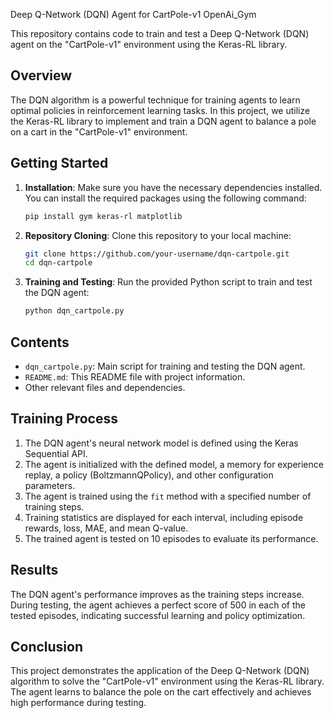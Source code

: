 Deep Q-Network (DQN) Agent for CartPole-v1 OpenAi_Gym

This repository contains code to train and test a Deep Q-Network (DQN) agent on the "CartPole-v1" environment using the Keras-RL library.

## Overview

The DQN algorithm is a powerful technique for training agents to learn optimal policies in reinforcement learning tasks. In this project, we utilize the Keras-RL library to implement and train a DQN agent to balance a pole on a cart in the "CartPole-v1" environment.

## Getting Started

1. **Installation**:
   Make sure you have the necessary dependencies installed. You can install the required packages using the following command:
   ```bash
   pip install gym keras-rl matplotlib
   ```

2. **Repository Cloning**:
   Clone this repository to your local machine:
   ```bash
   git clone https://github.com/your-username/dqn-cartpole.git
   cd dqn-cartpole
   ```

3. **Training and Testing**:
   Run the provided Python script to train and test the DQN agent:
   ```bash
   python dqn_cartpole.py
   ```

## Contents

- `dqn_cartpole.py`: Main script for training and testing the DQN agent.
- `README.md`: This README file with project information.
- Other relevant files and dependencies.

## Training Process

1. The DQN agent's neural network model is defined using the Keras Sequential API.
2. The agent is initialized with the defined model, a memory for experience replay, a policy (BoltzmannQPolicy), and other configuration parameters.
3. The agent is trained using the `fit` method with a specified number of training steps.
4. Training statistics are displayed for each interval, including episode rewards, loss, MAE, and mean Q-value.
5. The trained agent is tested on 10 episodes to evaluate its performance.

## Results

The DQN agent's performance improves as the training steps increase. During testing, the agent achieves a perfect score of 500 in each of the tested episodes, indicating successful learning and policy optimization.

## Conclusion

This project demonstrates the application of the Deep Q-Network (DQN) algorithm to solve the "CartPole-v1" environment using the Keras-RL library. The agent learns to balance the pole on the cart effectively and achieves high performance during testing.

